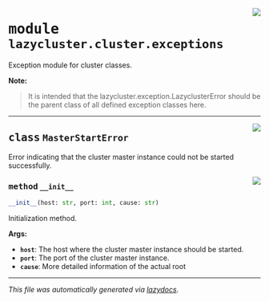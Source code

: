 <!-- markdownlint-disable -->

<a href="../src/lazycluster/cluster/exceptions.py#L0"><img align="right" style="float:right;" src="https://img.shields.io/badge/-source-cccccc?style=flat-square"></a>

# <kbd>module</kbd> `lazycluster.cluster.exceptions`
Exception module for cluster classes. 



**Note:**

> It is intended that the lazycluster.exception.LazyclusterError should be the parent class of all defined exception classes here. 



---

<a href="../src/lazycluster/cluster/exceptions.py#L11"><img align="right" style="float:right;" src="https://img.shields.io/badge/-source-cccccc?style=flat-square"></a>

## <kbd>class</kbd> `MasterStartError`
Error indicating that the cluster master instance could not be started successfully. 

<a href="../src/lazycluster/cluster/exceptions.py#L14"><img align="right" style="float:right;" src="https://img.shields.io/badge/-source-cccccc?style=flat-square"></a>

### <kbd>method</kbd> `__init__`

```python
__init__(host: str, port: int, cause: str)
```

Initialization method. 



**Args:**
 
 - <b>`host`</b>:  The host where the cluster master instance should be started. 
 - <b>`port`</b>:  The port of the cluster master instance. 
 - <b>`cause`</b>:  More detailed information of the actual root 







---

_This file was automatically generated via [lazydocs](https://github.com/ml-tooling/lazydocs)._
